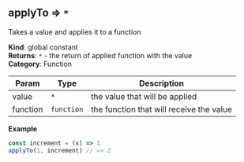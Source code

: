 <a name="applyTo"></a>

## applyTo ⇒ <code>\*</code>

Takes a value and applies it to a function

**Kind**: global constant\
**Returns**: <code>\*</code> - the return of applied function with the value\
**Category**: Function

| Param    | Type                  | Description                              |
| -------- | --------------------- | ---------------------------------------- |
| value    | <code>\*</code>       | the value that will be applied           |
| function | <code>function</code> | the function that will receive the value |

**Example**

```js
const increment = (x) => 1
applyTo(1, increment) // => 2
```
